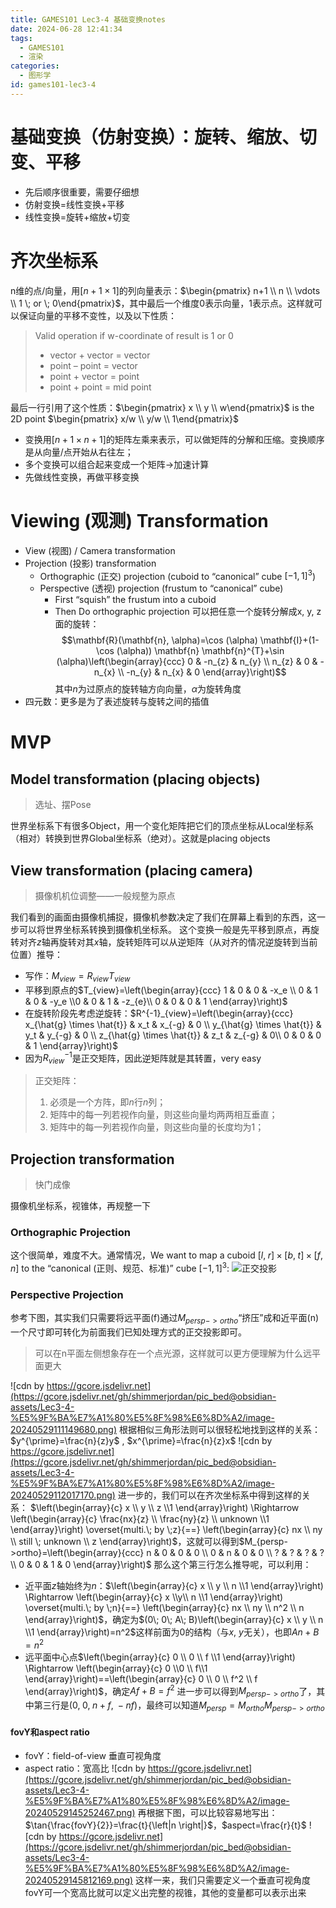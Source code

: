 ```yaml
---
title: GAMES101 Lec3-4 基础变换notes
date: 2024-06-28 12:41:34
tags:
  - GAMES101
  - 渲染
categories:
  - 图形学
id: games101-lec3-4
---
```


# 基础变换（仿射变换）：旋转、缩放、切变、平移
- 先后顺序很重要，需要仔细想
- 仿射变换=线性变换+平移
- 线性变换=旋转+缩放+切变

<!-- more --> 
# 齐次坐标系
n维的点/向量，用$[n+1 \times 1]$的列向量表示：$\begin{pmatrix} n+1 \\ n \\ \vdots \\ 1 \; or \; 0\end{pmatrix}$，其中最后一个维度0表示向量，1表示点。这样就可以保证向量的平移不变性，以及以下性质：

> Valid operation if w-coordinate of result is 1 or 0 
> - vector + vector = vector 
> - point – point = vector
> - point + vector = point 
> - point + point = mid point

最后一行引用了这个性质：$\begin{pmatrix} x \\ y \\ w\end{pmatrix}$ is the 2D point $\begin{pmatrix} x/w \\ y/w \\ 1\end{pmatrix}$
- 变换用$[n+1 \times n+1]$的矩阵左乘来表示，可以做矩阵的分解和压缩。变换顺序是从向量/点开始从右往左；
- 多个变换可以组合起来变成一个矩阵→加速计算
- 先做线性变换，再做平移变换
# Viewing (观测) Transformation
- View (视图) / Camera transformation
- Projection (投影) transformation
    - Orthographic (正交) projection (cuboid to “canonical” cube $[-1, 1]^3$)
    - Perspective (透视) projection (frustum to “canonical” cube)
        - First “squish” the frustum into a cuboid
        - Then Do orthographic projection
可以把任意一个旋转分解成x, y, z面的旋转：
$$\mathbf{R}(\mathbf{n}, \alpha)=\cos (\alpha) \mathbf{I}+(1-\cos (\alpha)) \mathbf{n} \mathbf{n}^{T}+\sin (\alpha)\left(\begin{array}{ccc} 0 & -n_{z} & n_{y} \\ n_{z} & 0 & -n_{x} \\ -n_{y} & n_{x} & 0 \end{array}\right)$$
其中$n$为过原点的旋转轴方向向量，$\alpha$为旋转角度
- 四元数：更多是为了表述旋转与旋转之间的插值
# MVP
## **Model** transformation (placing objects)
> 选址、摆Pose

世界坐标系下有很多Object，用一个变化矩阵把它们的顶点坐标从Local坐标系（相对）转换到世界Global坐标系（绝对）。这就是placing objects
## **View** transformation (placing camera)
> 摄像机机位调整——一般规整为原点

我们看到的画面由摄像机捕捉，摄像机参数决定了我们在屏幕上看到的东西，这一步可以将世界坐标系转换到摄像机坐标系。
这个变换一般是先平移到原点，再旋转对齐$z$轴再旋转对其$x$轴，旋转矩阵可以从逆矩阵（从对齐的情况逆旋转到当前位置）推导：
- 写作：$M_{view}=R_{view}T_{view}$
- 平移到原点的$T_{view}=\left(\begin{array}{ccc} 1 & 0 & 0 & -x_e \\ 0 & 1 & 0 & -y_e \\0 & 0 & 1 & -z_{e}\\ 0 & 0 & 0 & 1 \end{array}\right)$
- 在旋转阶段先考虑逆旋转：$R^{-1}_{view}=\left(\begin{array}{ccc} x_{\hat{g} \times \hat{t}} & x_t & x_{-g} & 0 \\ y_{\hat{g} \times \hat{t}} & y_t & y_{-g} & 0 \\ z_{\hat{g} \times \hat{t}} & z_t & z_{-g} & 0\\ 0 & 0 & 0 & 1 \end{array}\right)$
- 因为$R^{-1}_{view}$是正交矩阵，因此逆矩阵就是其转置，very easy
> 正交矩阵：
> 1. 必须是一个方阵，即$n$行$n$列；
> 2. 矩阵中的每一列若视作向量，则这些向量均两两相互垂直；
> 3. 矩阵中的每一列若视作向量，则这些向量的长度均为1；
## **Projection** transformation
> 快门成像

摄像机坐标系，视锥体，再规整一下
### Orthographic Projection
这个很简单，难度不大。通常情况，We want to map a cuboid $\left[l,\; r\right] \times [b,\; t] \times [f,\; n]$ to the “canonical (正则、规范、标准)” cube $[-1, 1]^{3}$:
![正交投影](https://gcore.jsdelivr.net/gh/shimmerjordan/pic_bed@obsidian-assets/Lec3-4-%E5%9F%BA%E7%A1%80%E5%8F%98%E6%8D%A2/image-20240525232015628.png)
### Perspective Projection
参考下图，其实我们只需要将远平面(f)通过$M_{persp->ortho}$“挤压”成和近平面(n)一个尺寸即可转化为前面我们已知处理方式的正交投影即可。
>可以在n平面左侧想象存在一个点光源，这样就可以更方便理解为什么远平面更大

![cdn by https://gcore.jsdelivr.net](https://gcore.jsdelivr.net/gh/shimmerjordan/pic_bed@obsidian-assets/Lec3-4-%E5%9F%BA%E7%A1%80%E5%8F%98%E6%8D%A2/image-20240529111149680.png)
根据相似三角形法则可以很轻松地找到这样的关系：$y^{\prime}=\frac{n}{z}y$  ,  $x^{\prime}=\frac{n}{z}x$
![cdn by https://gcore.jsdelivr.net](https://gcore.jsdelivr.net/gh/shimmerjordan/pic_bed@obsidian-assets/Lec3-4-%E5%9F%BA%E7%A1%80%E5%8F%98%E6%8D%A2/image-20240529112017170.png)
进一步的，我们可以在齐次坐标系中得到这样的关系：
$\left(\begin{array}{c} x \\ y \\ z \\1 \end{array}\right) \Rightarrow \left(\begin{array}{c} \frac{nx}{z} \\ \frac{ny}{z} \\ unknown \\1 \end{array}\right) \overset{multi.\; by \;z}{==} \left(\begin{array}{c} nx \\ ny \\ still \; unknown \\ z \end{array}\right)$，这就可以得到$M_{persp->ortho}=\left(\begin{array}{ccc} n & 0 & 0 & 0 \\ 0 & n & 0 & 0 \\ ? & ? & ? & ?\\ 0 & 0 & 1 & 0 \end{array}\right)$
那么这个第三行怎么推导呢，可以利用：
- 近平面$z$轴始终为$n$：$\left(\begin{array}{c} x \\ y \\ n \\1 \end{array}\right) \Rightarrow \left(\begin{array}{c} x \\y\\ n \\1 \end{array}\right) \overset{multi.\; by \;n}{==} \left(\begin{array}{c} nx \\ ny \\ n^2 \\ n \end{array}\right)$，确定为$(0\; 0\; A\; B)\left(\begin{array}{c} x \\ y \\ n \\1 \end{array}\right)=n^2$这样前面为$0$的结构（与$x$, $y$无关），也即$An+B=n^2$
- 远平面中心点$\left(\begin{array}{c} 0 \\ 0 \\ f \\1 \end{array}\right) \Rightarrow \left(\begin{array}{c} 0 \\0 \\ f\\1 \end{array}\right)==\left(\begin{array}{c} 0 \\ 0 \\ f^2 \\ f \end{array}\right)$，确定$Af+B=f^2$
进一步可以得到$M_{persp->ortho}$了，其中第三行是$(0,\; 0,\; n+f,\; -nf)$，最终可以知道$M_{persp}=M_{ortho}M_{persp->ortho}$
#### fovY和aspect ratio
- fovY：field-of-view 垂直可视角度
- aspect ratio：宽高比
![cdn by https://gcore.jsdelivr.net](https://gcore.jsdelivr.net/gh/shimmerjordan/pic_bed@obsidian-assets/Lec3-4-%E5%9F%BA%E7%A1%80%E5%8F%98%E6%8D%A2/image-20240529145252467.png)
再根据下图，可以比较容易地写出：$\tan{\frac{fovY}{2}}=\frac{t}{\left|n \right|}$，$aspect=\frac{r}{t}$
![cdn by https://gcore.jsdelivr.net](https://gcore.jsdelivr.net/gh/shimmerjordan/pic_bed@obsidian-assets/Lec3-4-%E5%9F%BA%E7%A1%80%E5%8F%98%E6%8D%A2/image-20240529145812169.png)
这样一来，我们只需要定义一个垂直可视角度fovY可一个宽高比就可以定义出完整的视锥，其他的变量都可以表示出来

 
